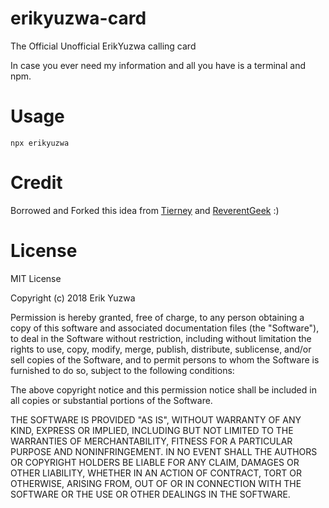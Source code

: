 # erikyuzwa-card
The Official Unofficial ErikYuzwa calling card

In case you ever need my information and all you have is a terminal and npm.

# Usage
`npx erikyuzwa`

# Credit

Borrowed and Forked this idea from [Tierney](https://github.com/bnb/bitandbang) and [ReverentGeek](https://github.com/reverentgeek/reverentgeek-card) :)

# License

MIT License

Copyright (c) 2018 Erik Yuzwa

Permission is hereby granted, free of charge, to any person obtaining a copy
of this software and associated documentation files (the "Software"), to deal
in the Software without restriction, including without limitation the rights
to use, copy, modify, merge, publish, distribute, sublicense, and/or sell
copies of the Software, and to permit persons to whom the Software is
furnished to do so, subject to the following conditions:

The above copyright notice and this permission notice shall be included in all
copies or substantial portions of the Software.

THE SOFTWARE IS PROVIDED "AS IS", WITHOUT WARRANTY OF ANY KIND, EXPRESS OR
IMPLIED, INCLUDING BUT NOT LIMITED TO THE WARRANTIES OF MERCHANTABILITY,
FITNESS FOR A PARTICULAR PURPOSE AND NONINFRINGEMENT. IN NO EVENT SHALL THE
AUTHORS OR COPYRIGHT HOLDERS BE LIABLE FOR ANY CLAIM, DAMAGES OR OTHER
LIABILITY, WHETHER IN AN ACTION OF CONTRACT, TORT OR OTHERWISE, ARISING FROM,
OUT OF OR IN CONNECTION WITH THE SOFTWARE OR THE USE OR OTHER DEALINGS IN THE
SOFTWARE.
